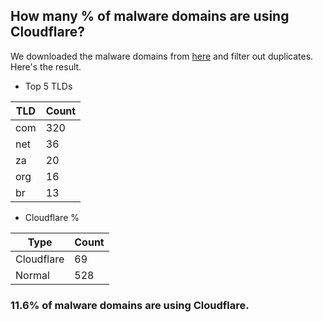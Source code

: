 ## How many % of malware domains are using Cloudflare?


We downloaded the malware domains from [here](https://urlhaus.abuse.ch) and filter out duplicates.
Here's the result.


[//]: # (start replacement)


- Top 5 TLDs

| TLD | Count |
| --- | --- |
| com | 320 |
| net | 36 |
| za | 20 |
| org | 16 |
| br | 13 |


- Cloudflare %

| Type | Count |
| --- | --- |
| Cloudflare | 69 |
| Normal | 528 |


### 11.6% of malware domains are using Cloudflare.